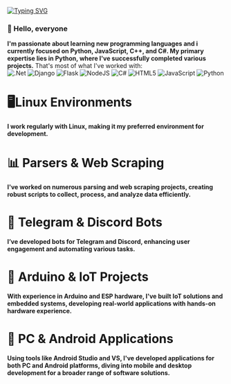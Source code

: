 [![Typing SVG](https://readme-typing-svg.demolab.com?font=Fira+Code&pause=1000&width=435&lines=About+Me)](https://git.io/typing-svg)


### 👋 Hello, everyone

**I'm passionate about learning new programming languages and i currently focused on Python, JavaScript, C++, and C#. My primary expertise lies in Python, where I've successfully completed various projects.**
That's most of what I've worked with:  
![.Net](https://img.shields.io/badge/.NET-5C2D91?style=for-the-badge&logo=.net&logoColor=white)
![Django](https://img.shields.io/badge/django-%23092E20.svg?style=for-the-badge&logo=django&logoColor=white)
![Flask](https://img.shields.io/badge/flask-%23000.svg?style=for-the-badge&logo=flask&logoColor=white)
![NodeJS](https://img.shields.io/badge/node.js-6DA55F?style=for-the-badge&logo=node.js&logoColor=white)
![C#](https://img.shields.io/badge/c%23-%23239120.svg?style=for-the-badge&logo=csharp&logoColor=white)
![HTML5](https://img.shields.io/badge/html5-%23E34F26.svg?style=for-the-badge&logo=html5&logoColor=white)
![JavaScript](https://img.shields.io/badge/javascript-%23323330.svg?style=for-the-badge&logo=javascript&logoColor=%23F7DF1E)
![Python](https://img.shields.io/badge/python-3670A0?style=for-the-badge&logo=python&logoColor=ffdd54)

# 🖥️Linux Environments 
**I work regularly with Linux, making it my preferred environment for development.**

# 📊 Parsers & Web Scraping
**I've worked on numerous parsing and web scraping projects, creating robust scripts to collect, process, and analyze data efficiently.**

# 🤖 Telegram & Discord Bots
**I’ve developed bots for Telegram and Discord, enhancing user engagement and automating various tasks.**

# 🔌 Arduino & IoT Projects
**With experience in Arduino and ESP hardware, I've built IoT solutions and embedded systems, developing real-world applications with hands-on hardware experience.**

# 📱 PC & Android Applications
**Using tools like Android Studio and VS, I've developed applications for both PC and Android platforms, diving into mobile and desktop development for a broader range of software solutions.**


